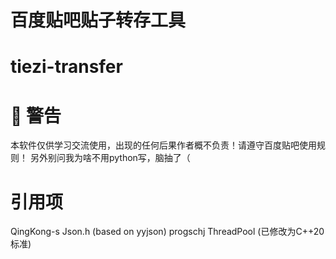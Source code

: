 # 百度贴吧贴子转存工具

# tiezi-transfer

# 🔔 警告
本软件仅供学习交流使用，出现的任何后果作者概不负责！请遵守百度贴吧使用规则！
另外别问我为啥不用python写，脑抽了（

# 引用项
QingKong-s Json.h (based on yyjson)
progschj ThreadPool (已修改为C++20标准)
